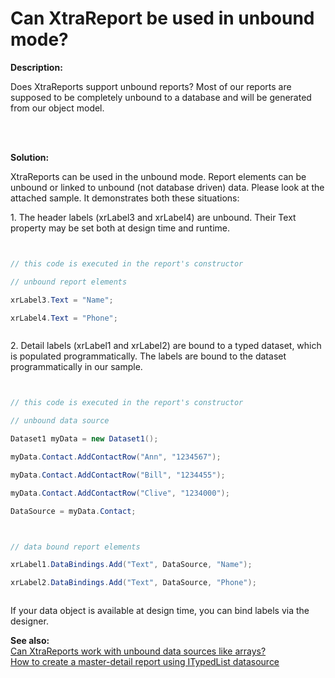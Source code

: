 # Can XtraReport be used in unbound mode?


<p><strong>Description:</strong></p><p>Does XtraReports support unbound reports?  Most of our reports are supposed to be completely unbound to a database and will be generated from our object model.</p><br />
<br />
<p><strong>Solution:</strong></p><p>XtraReports can be used in the unbound mode.  Report elements can be unbound or linked to unbound (not database driven) data.  Please look at the attached sample.  It demonstrates both these situations: </p><p>1. The header labels (xrLabel3 and xrLabel4) are unbound.  Their Text property may be set both at design time and runtime.<br />
</p>

```cs


// this code is executed in the report's constructor

// unbound report elements

xrLabel3.Text = "Name";

xrLabel4.Text = "Phone";



```

<p>2. Detail labels (xrLabel1 and xrLabel2) are bound to a typed dataset, which is populated programmatically.  The labels are bound to the dataset programmatically in our sample.<br />
</p>

```cs


// this code is executed in the report's constructor

// unbound data source

Dataset1 myData = new Dataset1();

myData.Contact.AddContactRow("Ann", "1234567");

myData.Contact.AddContactRow("Bill", "1234455");

myData.Contact.AddContactRow("Clive", "1234000");

DataSource = myData.Contact;



// data bound report elements

xrLabel1.DataBindings.Add("Text", DataSource, "Name");

xrLabel2.DataBindings.Add("Text", DataSource, "Phone");



```

<p>If your data object is available at design time, you can bind labels via the designer.</p><p><strong>See also:</strong><br />
<a href="https://www.devexpress.com/Support/Center/p/A715">Can XtraReports work with unbound data sources like arrays?</a><br />
<a href="https://www.devexpress.com/Support/Center/p/A2746">How to create a master-detail report using ITypedList datasource</a></p>

<br/>


